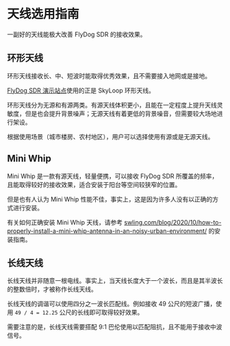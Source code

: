 # 天线选用指南

一副好的天线能极大改善 FlyDog SDR 的接收效果。

## 环形天线

环形天线接收长、中、短波时能取得优秀效果，且不需要接入地网或是接地。

[FlyDog SDR 演示站点](https://sdrotg.com/#%E4%BD%93%E9%AA%8C-demo)使用的正是 SkyLoop 环形天线。

环形天线分为无源和有源两类。有源天线体积更小，且能在一定程度上提升天线灵敏度，但是也会提升背景噪声；无源天线有着更低的背景噪音，但需要较大场地进行架设。

根据使用场景（城市楼房、农村地区），用户可以选择使用有源或是无源天线。

## Mini Whip

Mini Whip 是一款有源天线，轻量便携，可以接收 FlyDog SDR 所覆盖的频率，且能取得较好的接收效果，适合安装于阳台等空间较狭窄的位置。

但是也有人认为 Mini Whip 性能不佳，事实上，这是因为许多人没有以正确的方式进行安装。

有关如何正确安装 Mini Whip 天线，请参考 [swling.com/blog/2020/10/how-to-properly-install-a-mini-whip-antenna-in-an-noisy-urban-environment/](https://swling.com/blog/2020/10/how-to-properly-install-a-mini-whip-antenna-in-an-noisy-urban-environment/) 的安装指南。

## 长线天线

长线天线并非随意一根电线。事实上，当天线长度大于一个波长，而且是其半波长的整数倍时，才被称作长线天线。

长线天线的调谐可以使用四分之一波长匹配线。例如接收 49 公尺的短波广播，使用 `49 / 4 = 12.25` 公尺的长线即可取得较好效果。

需要注意的是，长线天线需要搭配 9:1 巴伦使用以匹配阻抗，且不能用于接收中波信号。
